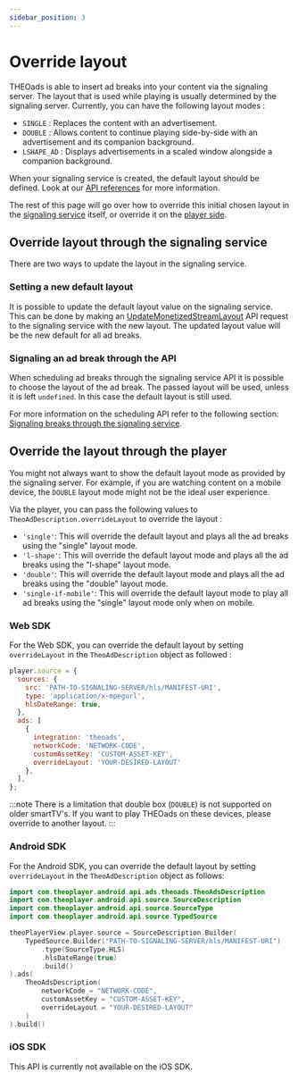 ```yaml
---
sidebar_position: 3
---
```


# Override layout

THEOads is able to insert ad breaks into your content via the signaling server. The layout that is used while playing is 
usually determined by the signaling server. Currently, you can have the following layout modes :

* `SINGLE` : Replaces the content with an advertisement.
* `DOUBLE` : Allows content to continue playing side-by-side with an advertisement and its companion background.
* `LSHAPE_AD` : Displays advertisements in a scaled window alongside a companion background.

When your signaling service is created, the default layout should be defined. Look at our [API references](/theoads/api/signaling/create-monetized-stream/) for more information.

The rest of this page will go over how to override this initial chosen layout in the [signaling service](#override-layout-through-the-signaling-service) itself, 
or override it on the [player side](#override-the-layout-through-the-player).

## Override layout through the signaling service

There are two ways to update the layout in the signaling service. 

### Setting a new default layout

It is possible to update the default layout value on the signaling service. This can be done by making an [UpdateMonetizedStreamLayout](/theoads/api/signaling/update-monetized-stream-layout/)
API request to the signaling service with the new layout.
The updated layout value will be the new default for all ad breaks.

### Signaling an ad break through the API

When scheduling ad breaks through the signaling service API it is possible to choose the layout of the ad break. 
The passed layout will be used, unless it is left `undefined`. In this case the default layout is still used.

For more information on the scheduling API refer to the following section: [Signaling breaks through the signaling service](/theoads/how-to-guides/signaling-breaks/#through-the-signaling-service).

## Override the layout through the player

You might not always want to show the default layout mode as provided by the signaling server. For example, if you are watching
content on a mobile device, the `DOUBLE` layout mode might not be the ideal user experience.

Via the player, you can pass the following values to `TheoAdDescription.overrideLayout` to override the layout :

 - `'single'`: This will override the default layout and plays all the ad breaks using the "single" layout mode.
 - `'l-shape'`: This will override the default layout mode and plays all the ad breaks using the "l-shape" layout mode.
 - `'double'`: This will override the default layout mode and plays all the ad breaks using the "double" layout mode.
 - `'single-if-mobile'`: This will override the default layout mode to play all ad breaks using the "single" layout mode only when on mobile.

### Web SDK

For the Web SDK, you can override the default layout by setting `overrideLayout` in the `TheoAdDescription` object as followed : 

```javascript
player.source = {
  sources: {
    src: 'PATH-TO-SIGNALING-SERVER/hls/MANIFEST-URI',
    type: 'application/x-mpegurl',
    hlsDateRange: true,
  },
  ads: [
    {
      integration: 'theoads',
      networkCode: 'NETWORK-CODE',
      customAssetKey: 'CUSTOM-ASSET-KEY',
      overrideLayout: 'YOUR-DESIRED-LAYOUT'
    },
  ],
};
```

:::note
 There is a limitation that double box (`DOUBLE`) is not supported on older smartTV's. If you want to play THEOads on these devices, please override to another layout.
:::

### Android SDK

For the Android SDK, you can override the default layout by setting `overrideLayout` in the `TheoAdDescription` object as follows:

```kotlin
import com.theoplayer.android.api.ads.theoads.TheoAdsDescription
import com.theoplayer.android.api.source.SourceDescription
import com.theoplayer.android.api.source.SourceType
import com.theoplayer.android.api.source.TypedSource

theoPlayerView.player.source = SourceDescription.Builder(
    TypedSource.Builder("PATH-TO-SIGNALING-SERVER/hls/MANIFEST-URI")
        .type(SourceType.HLS)
        .hlsDateRange(true)
        .build()
).ads(
    TheoAdsDescription(
        networkCode = "NETWORK-CODE",
        customAssetKey = "CUSTOM-ASSET-KEY",
        overrideLayout = "YOUR-DESIRED-LAYOUT"
    )
).build()
```

### iOS SDK

This API is currently not available on the iOS SDK.
